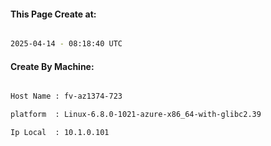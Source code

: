 
   
#### This Page Create at:

```bash

2025-04-14 - 08:18:40 UTC

```

#### Create By Machine:

```bash

Host Name : fv-az1374-723

platform  : Linux-6.8.0-1021-azure-x86_64-with-glibc2.39

Ip Local  : 10.1.0.101

```

